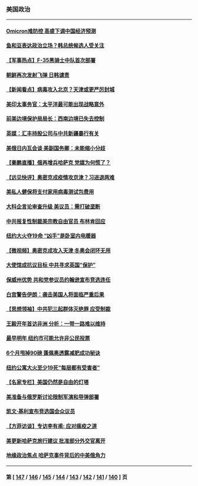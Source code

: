 ### 美国政治
---
#### [Omicron难防控 高盛下调中国经济预测](../../pages/ncid1078159/n13497725.md) 
#### [鱼和豆表达政治立场？韩总统候选人受关注](../../pages/ncid1078159/n13497594.md) 
#### [【军事热点】F-35黑骑士中队首次部署](../../pages/ncid1078159/n13496656.md) 
#### [朝鲜再次发射飞弹 日韩谴责](../../pages/ncid1078159/n13497080.md) 
#### [【新闻看点】病毒攻入北京？天津或更严厉封城](../../pages/ncid1078159/n13495491.md) 
#### [美印太事务官：太平洋最可能出现战略意外](../../pages/ncid1078159/n13496757.md) 
#### [前美边境保护局局长：西南边境已失去控制](../../pages/ncid1078159/n13496147.md) 
#### [英媒：汇丰持股公司与中共新疆暴行有关](../../pages/ncid1078159/n13496485.md) 
#### [美俄日内瓦会谈 美副国务卿：未能缩小分歧](../../pages/ncid1078159/n13495457.md) 
#### [【秦鹏直播】俄再增兵哈萨克 党媒为何慌了？](../../pages/ncid1078159/n13495963.md) 
#### [【远见快评】奥密克戎疫情攻京津？习进退两难](../../pages/ncid1078159/n13495857.md) 
#### [美私人健保将支付家用病毒测试包费用](../../pages/ncid1078159/n13496017.md) 
#### [大科企言论审查升级 美议员：需打破垄断](../../pages/ncid1078159/n13495796.md) 
#### [中共报复性制裁美宗教自由官员 布林肯回应](../../pages/ncid1078159/n13495684.md) 
#### [纽约大火夺19命 “凶手”是卧室内电暖器](../../pages/ncid1078159/n13495473.md) 
#### [【微视频】奥密克戎攻入天津 冬奥会闭环无用](../../pages/ncid1078159/n13495142.md) 
#### [大使馆成抗议目标 中共寻求英国“保护”](../../pages/ncid1078159/n13494830.md) 
#### [保威州优势 共和党参议员约翰逊宣布竞选连任](../../pages/ncid1078159/n13493554.md) 
#### [白宫警告伊朗：袭击美国人将面临严重后果](../../pages/ncid1078159/n13493705.md) 
#### [【思想领袖】中共犯三起群体灭绝罪 应受制裁](../../pages/ncid1078159/n13462739.md) 
#### [王毅开年首访非洲 分析：一带一路难以维持](../../pages/ncid1078159/n13493155.md) 
#### [最早明年 纽约市可能允许非公民投票](../../pages/ncid1078159/n13492861.md) 
#### [6个月甩掉90磅 蓬佩奥透露减肥成功秘诀](../../pages/ncid1078159/n13493052.md) 
#### [纽约公寓大火至少19死“每层都有受害者”](../../pages/ncid1078159/n13493042.md) 
#### [【名家专栏】美国仍然是自由的灯塔](../../pages/ncid1078159/n13492682.md) 
#### [美准备与俄罗斯讨论限制军演和导弹部署](../../pages/ncid1078159/n13492749.md) 
#### [凯文·基利宣布竞选国会众议员](../../pages/ncid1078159/n13491721.md) 
#### [【方菲访谈】专访李有甫: 应对瘟疫之道](../../pages/ncid1078159/n13491368.md) 
#### [美更新哈萨克旅行建议 批准部分外交官离开](../../pages/ncid1078159/n13490520.md) 
#### [地缘政治焦点 哈萨克事件背后的中美俄角力](../../pages/ncid1078159/n13489542.md) 

---
#### 第 [ [147](./147.md) / [146](./146.md) / [145](./145.md) / [144](./144.md) / [143](./143.md) / [142](./142.md) / [141](./141.md) / [140](./140.md) ] 页
